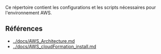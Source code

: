 
Ce répertoire contient les configurations et les scripts nécessaires pour l'environnement AWS.

## Références

- [../docs/AWS_Architecture.md](../docs/AWS_Architecture.md)
- [../docs/AWS_cloudFormation_install.md](../docs/AWS_cloudFormation_install.md)






